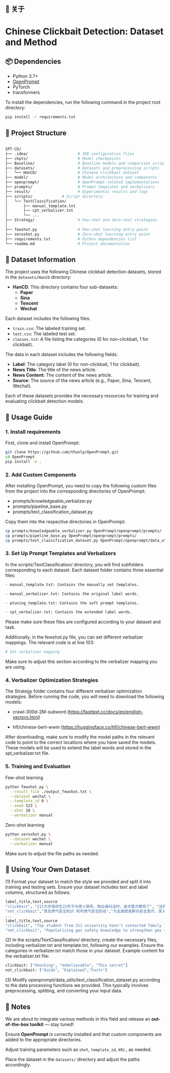 
## 🚀 关于
# Chinese Clickbait Detection: Dataset and Method

## 📦 Dependencies

- Python 3.7+
- [OpenPrompt](https://github.com/thunlp/OpenPrompt)
- PyTorch
- transformers

To install the dependencies, run the following command in the project root directory:

```bash
pip install -r requirements.txt
```
## 🧩 Project Structure

```bash

SPT-CD/
├── .idea/                      # IDE configuration files
├── ckpts/                      # Model checkpoints
├── Baseline/                   # Baseline models and comparison scripts
├── datasets/                   # Datasets and preprocessing scripts
│   └── HanCD/                  # Chinese clickbait dataset
├── model/                      # Model architecture and components
├── openprompt/                 # OpenPrompt-related implementations
├── prompts/                    # Prompt templates and verbalizers
├── result/                     # Experimental results and logs
├── scripts/             # Script directory
│   └── TextClassification/
│       ├── manual_template.txt
│       ├── cpt_verbalizer.txt
│       └── ...
├── Strategy/                   # Few-shot and zero-shot strategies
│
├── fewshot.py                  # Few-shot learning entry point
├── zeroshot.py                 # Zero-shot learning entry point
├── requirements.txt            # Python dependencies list
└── readme.md                   # Project documentation

```


## 📄 Dataset Information

The project uses the following Chinese clickbait detection datasets, stored in the `datasets/HanCD` directory:

- **HanCD**: This directory contains four sub-datasets:
  - **Paper**
  - **Sina**
  - **Tencent**
  - **Wechat**

Each dataset includes the following files:
- `train.csv`: The labeled training set.
- `test.csv`: The labeled test set.
- `classes.txt`: A file listing the categories (0 for non-clickbait, 1 for clickbait).

The data in each dataset includes the following fields:
- **Label**: The category label (0 for non-clickbait, 1 for clickbait).
- **News Title**: The title of the news article.
- **News Content**: The content of the news article.
- **Source**: The source of the news article (e.g., Paper, Sina, Tencent, Wechat).

Each of these datasets provides the necessary resources for training and evaluating clickbait detection models.


## 🚀 Usage Guide

### 1. Install requirements

First, clone and install OpenPrompt:

```bash
git clone https://github.com/thunlp/OpenPrompt.git
cd OpenPrompt
pip install -e .
```

### 2. Add Custom Components
After installing OpenPrompt, you need to copy the following custom files from the project into the corresponding directories of OpenPrompt:

- prompts/knowledgeable_verbalizer.py
- prompts/pipeline_base.py
- prompts/text_classification_dataset.py

Copy them into the respective directories in OpenPrompt:
```bash
cp prompts/knowledgeable_verbalizer.py OpenPrompt/openprompt/prompts/
cp prompts/pipeline_base.py OpenPrompt/openprompt/prompts/
cp prompts/text_classification_dataset.py OpenPrompt/openprompt/data_utils/

```

### 3. Set Up Prompt Templates and Verbalizers

In the scripts/TextClassification/ directory, you will find subfolders corresponding to each dataset. Each dataset folder contains three essential files:
```bash
- manual_template.txt: Contains the manually set templates.

- manual_verbalizer.txt: Contains the original label words.

- ptuning_template.txt: Contains the soft prompt templates.

- spt_verbalizer.txt: Contains the extended label words.
```
Please make sure these files are configured according to your dataset and task.

Additionally, in the fewshot.py file, you can set different verbalizer mappings. The relevant code is at line 103:

```bash
# Set verbalizer mapping
```
Make sure to adjust this section according to the verbalizer mapping you are using.

### 4. Verbalizer Optimization Strategies
The Strategy folder contains four different verbalizer optimization strategies. Before running the code, you will need to download the following models:

- crawl-300d-2M-subword (https://fasttext.cc/docs/en/english-vectors.html)

- hfl/chinese-bert-wwm (https://huggingface.co/hfl/chinese-bert-wwm)

After downloading, make sure to modify the model paths in the relevant code to point to the correct locations where you have saved the models. These models will be used to extend the label words and stored in the spt_verbalizer.txt file.

### 5. Training and Evaluation
Few-shot learning
```bash
python fewshot.py \
  --result_file ./output_fewshot.txt \
  --dataset wechat \
  --template_id 0 \
  --seed 123 \
  --shot 10 \
  --verbalizer manual
```

Zero-shot learning

```bash
python zeroshot.py \
  --dataset wechat \
  --verbalizer manual
```
Make sure to adjust the file paths as needed.


## 👥 Using Your Own Dataset
(1) Format your dataset to match the style we provided and split it into training and testing sets. Ensure your dataset includes text and label columns, structured as follows:
```bash
label,title,text,source
"clickbait", "211大学高材生22年不与家人联系，掏出身份证时，金华警方都惊了", "这竟然是一张15位数字的“身份证...", "Paper"
"not_clickbait","普及燃气安全知识 筑牢燃气安全防线","为全面提高群众安全意识，深入普及“安全用气”知识...", "Paper"
...
label,title,text,source
"clickbait", "Top student from 211 university hasn't contacted family for 22 years, when showing ID, Jinhua police were shocked", "This turned out to be a 15-digit 'ID card'...", "Paper"
"not_clickbait", "Popularizing gas safety knowledge to strengthen gas safety defenses", "To comprehensively raise public safety awareness and widely promote 'safe gas use' knowledge...", "Paper"

```

(2) In the scripts/TextClassification/ directory, create the necessary files, including verbalizer.txt and template.txt, following our examples. Ensure the categories in verbalizer.txt match those in your dataset. Example content for the verbalizer.txt file:
```bash
clickbait: ["Shocking", "Unbelievable", "This secret"]
not_clickbait: ["Guide", "Explained","Facts"]

```

(3) Modify openprompt/data_utils/text_classification_dataset.py according to the data processing functions we provided. This typically involves preprocessing, splitting, and converting your input data.





## 📌 Notes



We are about to integrate various methods in this field and release an **out-of-the-box toolkit** — stay tuned!

Ensure **OpenPrompt** is correctly installed and that custom components are added to the appropriate directories.

Adjust training parameters such as `shot`, `template_id`, etc., as needed.

Place the dataset in the `datasets/` directory and adjust the paths accordingly.
